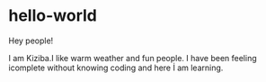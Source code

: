 # hello-world

Hey people!

I am Kiziba.I like warm weather and fun people.
I have been feeling icomplete without knowing coding and here İ am learning.
